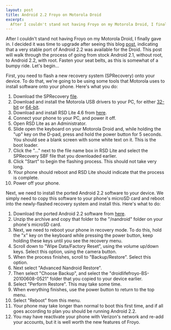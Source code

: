 ```yaml
--- 
layout: post
title: Android 2.2 Froyo on Motorola Droid
excerpt:
  After I couldn't stand not having Froyo on my Motorola Droid, I finally gave in. I decided it was time to upgrade after seeing this blog post, indicating that a very stable port of Android 2.2 was available for the Droid. This post will walk through the process of going from stock Android 2.1, without root, to Android 2.2, with root.
---
```

After I couldn't stand not having Froyo on my Motorola Droid, I finally gave in. I decided it was time to upgrade after seeing this blog <a href="http://www.droid-life.com/2010/06/08/download-newer-motorola-droid-froyo-leak-frf57/" target="_blank">post</a>, indicating that a very stable port of Android 2.2 was available for the Droid. This post will walk through the process of going from stock Android 2.1, without root, to Android 2.2, with root. Fasten your seat belts, as this is somewhat of a bumpy ride. Let's begin...

First, you need to flash a new recovery system (SPRecovery) onto your device. To do that, we're going to be using some tools that Motorola uses to install software onto your phone. Here's what you do:
<ol>
	<li>Download the SPRecovery <a href="http://www.mediafire.com/?jgt1gjgx5gv" target="_blank">file</a>.</li>
	<li>Download and install the Motorola USB drivers to your PC, for either <a href="http://direct.motorola.com/hellomoto/Common/Drivers%20and%20Plug%20ins/USB_Drivers_32_bit_4.2.0.zip" target="_blank">32-bit</a> or <a href="http://direct.motorola.com/hellomoto/Common/Drivers%20and%20Plug%20ins/USB_Drivers_64_bit_4.2.0.zip" target="_blank">64-bit</a>.</li>
	<li>Download and install RSD Lite 4.6 from <a href="http://www.megaupload.com/?d=HBOOU08Y" target="_blank">here</a>.</li>
	<li>Connect your phone to your PC, and power it off.</li>
	<li>Open RSD Lite as an Administrator.</li>
	<li>Slide open the keyboard on your Motorola Droid and, while holding the "up" key on the D-pad, press and hold the power button for 5 seconds. You should see a blank screen with some white text on it. This is the boot loader.</li>
	<li>Click the "..." next to the file name box in RSD Lite and select the SPRecovery SBF file that you downloaded earlier.</li>
	<li>Click "Start" to begin the flashing process. This should not take very long.</li>
	<li>Your phone should reboot and RSD Lite should indicate that the process is complete.</li>
	<li>Power off your phone.</li>
</ol>
Next, we need to install the ported Android 2.2 software to your device. We simply need to copy this software to your phone's microSD card and reboot into the newly-flashed recovery system and install this. Here's what to do:
<ol>
	<li>Download the ported Android 2.2 software from <a href="http://www.megaupload.com/?d=5X0248JI" target="_blank">here</a>.</li>
	<li>Unzip the archive and copy that folder to the "/nandroid" folder on your phone's microSD card.</li>
	<li>Next, we need to reboot your phone in recovery mode. To do this, hold the "x" key on the keyboard while pressing the power button, keep holding these keys until you see the recovery menu.</li>
	<li>Scroll down to "Wipe Data/Factory Reset", using the volume up/down keys. Select this option, using the camera button.</li>
	<li>When the process finishes, scroll to "Backup/Restore". Select this option.</li>
	<li>Next select "Advanced Nandroid Restore".</li>
	<li>Then select "Choose Backup", and select the "droidlifefroyo-BS-20100608-0521" folder that you copied to your device earlier.</li>
	<li>Select "Perform Restore". This may take some time.</li>
	<li>When everything finishes, use the power button to return to the top menu.</li>
	<li>Select "Reboot" from this menu.</li>
	<li>Your phone may take longer than normal to boot this first time, and if all goes according to plan you should be running Android 2.2.</li>
	<li>You may have reactivate your phone with Verizon's network and re-add your accounts, but it is well worth the new features of Froyo.</li>
</ol>
